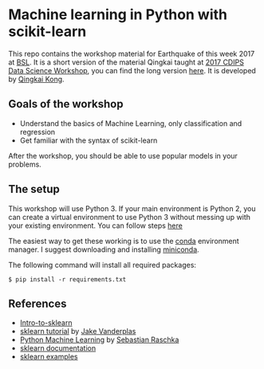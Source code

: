 # Machine learning in Python with scikit-learn

This repo contains the workshop material for Earthquake of this week 2017 at [BSL](http://seismo.berkeley.edu/). It is a short version of the material Qingkai taught at [2017 CDIPS Data Science Workshop](http://cdips.physics.berkeley.edu/2017-cdips-data-science-workshop/), you can find the long version [here](https://github.com/qingkaikong/20170628_ML_sklearn). It is developed by [Qingkai Kong](http://seismo.berkeley.edu/qingkaikong/). 

## Goals of the workshop

* Understand the basics of Machine Learning, only classification and regression
* Get familiar with the syntax of scikit-learn

After the workshop, you should be able to use popular models in your problems. 

## The setup

This workshop will use Python 3. If your main environment is Python 2, you can create a virtual environment to use Python 3 without messing up with your existing environment. You can follow steps [here](http://qingkaikong.blogspot.com/2017/06/python-using-virtual-environments.html) 

The easiest way to get these working is to use the [conda](http://store.continuum.io/) environment manager.
I suggest downloading and installing [miniconda](http://conda.pydata.org/miniconda.html).

The following command will install all required packages:

```
$ pip install -r requirements.txt
```

## References

* [Intro-to-sklearn](https://github.com/PythonWorkshop/intro-to-sklearn)
* [sklearn tutorial](https://github.com/jakevdp/sklearn_tutorial) by [Jake Vanderplas](https://staff.washington.edu/jakevdp/)
* [Python Machine Learning](https://www.amazon.com/Python-Machine-Learning-Sebastian-Raschka/dp/1783555130/) by [Sebastian Raschka](https://sebastianraschka.com/)
* [sklearn documentation](http://scikit-learn.org/stable/documentation.html)  
* [sklearn examples](http://scikit-learn.org/stable/auto_examples/index.html)   
